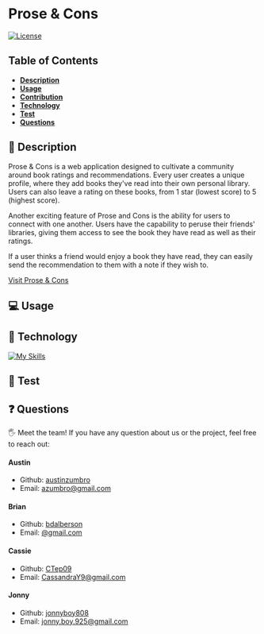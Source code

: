 # Prose & Cons

[![License](https://img.shields.io/badge/license-MIT-ff69b4)](https://opensource.org/license/MIT)

## Table of Contents

- [**Description**](#📑-description)
- [**Usage**](#💻-usage)
- [**Contribution**](#🤝-contribution)
- [**Technology**](#🚀-technology)
- [**Test**](#🧪-test)
- [**Questions**](#❓-questions)

## 📑 Description

Prose & Cons is a web application designed to cultivate a community around book ratings and recommendations. Every user creates a unique profile, where they add books they've read into their own personal library. Users can also leave a rating on these books, from 1 star (lowest score) to 5 (highest score).

Another exciting feature of Prose and Cons is the ability for users to connect with one another. Users have the capability to peruse their friends' libraries, giving them access to see the book they have read as well as their ratings.

If a user thinks a friend would enjoy a book they have read, they can easily send the recommendation to them with a note if they wish to.

[Visit Prose & Cons](https://prose-n-cons.herokuapp.com/)

## 💻 Usage

## 🚀 Technology

[![My Skills](https://skillicons.dev/icons?i=apollo,babel,express,graphql,github,heroku,js,react,mongodb,nodejs,vscode&perline=3)](https://skillicons.dev)

## 🧪 Test

## ❓ Questions

🖐 Meet the team! If you have any question about us or the project, feel free to reach out:

#### Austin

- Github: [austinzumbro](https://github.com/austinzumbro)
- Email: [azumbro@gmail.com](mailto:azumbro@gmail.com)

#### Brian

- Github: [bdalberson](https://github.com/bdalberson)
- Email: [@gmail.com](mailto:)

#### Cassie

- Github: [CTep09](https://github.com/CTep09)
- Email: [CassandraY9@gmail.com](mailto:cassandray9@gmail.com)

#### Jonny

- Github: [jonnyboy808](https://github.com/jonnyboy808)
- Email: [jonny.boy.925@gmail.com](mailto:jonny.boy.925@gmail.com)
